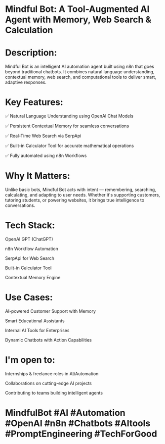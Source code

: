 # Mindful Bot: A Tool-Augmented AI Agent with Memory, Web Search & Calculation
# Description:
Mindful Bot is an intelligent AI automation agent built using n8n that goes beyond traditional chatbots. It combines natural language understanding, contextual memory, web search, and computational tools to deliver smart, adaptive responses.

# Key Features:
✅ Natural Language Understanding using OpenAI Chat Models

✅ Persistent Contextual Memory for seamless conversations

✅ Real-Time Web Search via SerpApi

✅ Built-in Calculator Tool for accurate mathematical operations

✅ Fully automated using n8n Workflows

# Why It Matters:
Unlike basic bots, Mindful Bot acts with intent — remembering, searching, calculating, and adapting to user needs. Whether it's supporting customers, tutoring students, or powering websites, it brings true intelligence to conversations.

# Tech Stack:
OpenAI GPT (ChatGPT)

n8n Workflow Automation

SerpApi for Web Search

Built-in Calculator Tool

Contextual Memory Engine

# Use Cases:
AI-powered Customer Support with Memory

Smart Educational Assistants

Internal AI Tools for Enterprises

Dynamic Chatbots with Action Capabilities

 # I'm open to:
Internships & freelance roles in AI/Automation

Collaborations on cutting-edge AI projects

Contributing to teams building intelligent agents

# MindfulBot #AI #Automation #OpenAI #n8n #Chatbots #AItools #PromptEngineering #TechForGood
